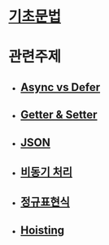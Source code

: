 # [기초문법](https://github.com/Whoknow77/StudyNote/blob/master/js/grammar/grammar.md)

# 관련주제

   - ## [Async vs Defer](https://github.com/Whoknow77/StudyNote/blob/master/js/Subject.md/async_defer.md)

   - ## [Getter & Setter](https://github.com/Whoknow77/StudyNote/blob/master/js/Subject.md/getter_setter.md)

   - ## [JSON](https://github.com/Whoknow77/StudyNote/blob/master/js/Subject.md/json.md)

   - ## [비동기 처리](https://github.com/Whoknow77/StudyNote/blob/master/js/Subject.md/async_sync.md)

   - ## [정규표현식](./Subject.md/reg.md)

   - ## [Hoisting](./Subject.md/hoisting.md)


   





